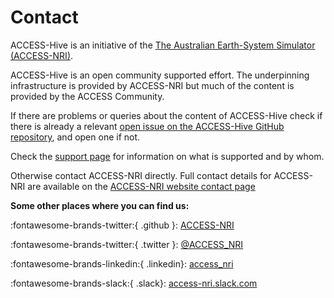 # Contact

ACCESS-Hive is an initiative of the [The Australian Earth-System Simulator (ACCESS-NRI)][access-about].

ACCESS-Hive is an open community supported effort. The underpinning infrastructure is provided by ACCESS-NRI but much of the content is provided by the ACCESS Community.

If there are problems or queries about the content of ACCESS-Hive check if there is already a relevant [open issue on the ACCESS-Hive GitHub repository][issues], and open one if not.

Check the [support page][support] for information on what is supported and by whom.

Otherwise contact ACCESS-NRI directly. Full contact details for ACCESS-NRI are available on the [ACCESS-NRI website contact page][access-contact]

**Some other places where you can find us:**

:fontawesome-brands-twitter:{ .github }: [ACCESS-NRI](https://github.com/ACCESS-NRI)

:fontawesome-brands-twitter:{ .twitter }: [@ACCESS_NRI](https://twitter.com/ACCESS_NRI)

:fontawesome-brands-linkedin:{ .linkedin}: [access_nri](https://www.linkedin.com/in/access-nri)
    
:fontawesome-brands-slack:{ .slack}: [access-nri.slack.com](https://access-nri.slack.com)

[access-about]: https://www.access-nri.org.au/about/what-is-access-nri/
[access-contact]: https://www.access-nri.org.au/contact/
[issues]: https://github.com/ACCESS-Hive/ACCESS-Hive/issues
[support]: support.md